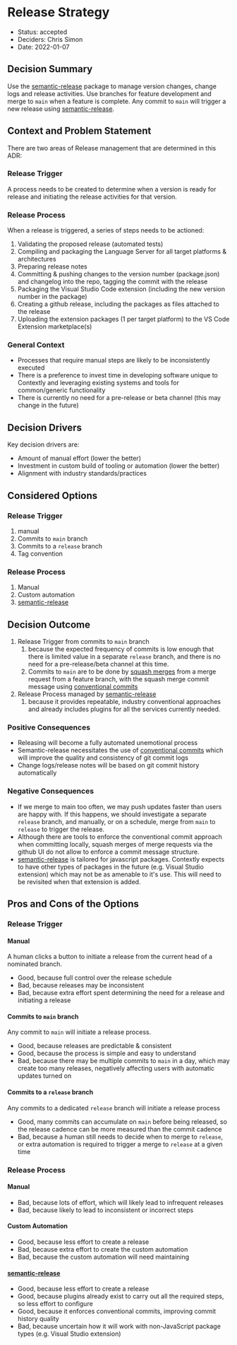 # Release Strategy 

* Status: accepted
* Deciders: Chris Simon
* Date: 2022-01-07

## Decision Summary

Use the [semantic-release](https://www.npmjs.com/package/semantic-release) package to manage version changes, change logs and release activities.  Use branches for feature development and merge to `main` when a feature is complete.  Any commit to `main` will trigger a new release using [semantic-release](https://www.npmjs.com/package/semantic-release).

## Context and Problem Statement

There are two areas of Release management that are determined in this ADR:

### Release Trigger

A process needs to be created to determine when a version is ready for release and initiating the release activities for that version.

### Release Process

When a release is triggered, a series of steps needs to be actioned:

1. Validating the proposed release (automated tests)
2. Compiling and packaging the Language Server for all target platforms & architectures
3. Preparing release notes
4. Committing & pushing changes to the version number (package.json) and changelog into the repo, tagging the commit with the release
5. Packaging the Visual Studio Code extension (including the new version number in the package)
6. Creating a github release, including the packages as files attached to the release
7. Uploading the extension packages (1 per target platform) to the VS Code Extension marketplace(s)

### General Context

* Processes that require manual steps are likely to be inconsistently executed
* There is a preference to invest time in developing software unique to Contextly and leveraging existing systems and tools for common/generic functionality
* There is currently no need for a pre-release or beta channel (this may change in the future)

## Decision Drivers 

Key decision drivers are:

* Amount of manual effort (lower the better)
* Investment in custom build of tooling or automation (lower the better)
* Alignment with industry standards/practices

## Considered Options

### Release Trigger

1. manual
2. Commits to `main` branch
3. Commits to a `release` branch
4. Tag convention

### Release Process

1. Manual
2. Custom automation
3. [semantic-release](https://www.npmjs.com/package/semantic-release)

## Decision Outcome

1. Release Trigger from commits to `main` branch
   1. because the expected frequency of commits is low enough that there is limited value in a separate `release` branch, and there is no need for a pre-release/beta channel at this time.
   2. Commits to `main` are to be done by [squash merges](https://docs.github.com/en/pull-requests/collaborating-with-pull-requests/incorporating-changes-from-a-pull-request/about-pull-request-merges#squash-and-merge-your-pull-request-commits) from a merge request from a feature branch, with the squash merge commit message using [conventional commits](https://www.conventionalcommits.org/en/v1.0.0/)
2. Release Process managed by [semantic-release](https://www.npmjs.com/package/semantic-release)
   1. because it provides repeatable, industry conventional approaches and already includes plugins for all the services currently needed.

### Positive Consequences 

* Releasing will become a fully automated unemotional process
* Semantic-release necessitates the use of [conventional commits](https://www.conventionalcommits.org/en/v1.0.0/) which will improve the quality and consistency of git commit logs
* Change logs/release notes will be based on git commit history automatically

### Negative Consequences

* If we merge to main too often, we may push updates faster than users are happy with.  If this happens, we should investigate a separate `release` branch, and manually, or on a schedule, merge from `main` to `release` to trigger the release.
* Although there are tools to enforce the conventional commit approach when committing locally, squash merges of merge requests via the github UI do not allow to enforce a commit message structure.  
* [semantic-release](https://www.npmjs.com/package/semantic-release) is tailored for javascript packages.  Contextly expects to have other types of packages in the future (e.g. Visual Studio extension) which may not be as amenable to it's use.  This will need to be revisited when that extension is added.

## Pros and Cons of the Options

### Release Trigger

#### Manual

A human clicks a button to initiate a release from the current head of a nominated branch.

* Good, because full control over the release schedule
* Bad, because releases may be inconsistent
* Bad, because extra effort spent determining the need for a release and initiating a release

#### Commits to `main` branch

Any commit to `main` will initiate a release process.

* Good, because releases are predictable & consistent
* Good, because the process is simple and easy to understand
* Bad, because there may be multiple commits to `main` in a day, which may create too many releases, negatively affecting users with automatic updates turned on

#### Commits to a `release` branch

Any commits to a dedicated `release` branch will initiate a release process

* Good, many commits can accumulate on `main` before being released, so the release cadence can be more measured than the commit cadence
* Bad, because a human still needs to decide when to merge to `release`, or extra automation is required to trigger a merge to `release` at a given time

### Release Process

#### Manual

* Bad, because lots of effort, which will likely lead to infrequent releases
* Bad, because likely to lead to inconsistent or incorrect steps

#### Custom Automation

* Good, because less effort to create a release
* Bad, because extra effort to create the custom automation
* Bad, because the custom automation will need maintaining

#### [semantic-release](https://www.npmjs.com/package/semantic-release)

* Good, because less effort to create a release
* Good, because plugins already exist to carry out all the required steps, so less effort to configure
* Good, because it enforces conventional commits, improving commit history quality
* Bad, because uncertain how it will work with non-JavaScript package types (e.g. Visual Studio extension)